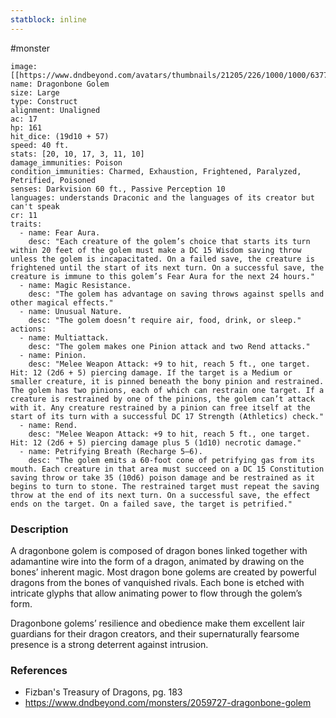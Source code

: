 ```yaml
---
statblock: inline
---
```

 #monster 

```statblock
image: [[https://www.dndbeyond.com/avatars/thumbnails/21205/226/1000/1000/637707682451137391.jpeg]]
name: Dragonbone Golem
size: Large
type: Construct
alignment: Unaligned
ac: 17
hp: 161
hit_dice: (19d10 + 57)
speed: 40 ft.
stats: [20, 10, 17, 3, 11, 10]
damage_immunities: Poison
condition_immunities: Charmed, Exhaustion, Frightened, Paralyzed, Petrified, Poisoned
senses: Darkvision 60 ft., Passive Perception 10
languages: understands Draconic and the languages of its creator but can't speak
cr: 11
traits:
  - name: Fear Aura.
    desc: "Each creature of the golem’s choice that starts its turn within 20 feet of the golem must make a DC 15 Wisdom saving throw unless the golem is incapacitated. On a failed save, the creature is frightened until the start of its next turn. On a successful save, the creature is immune to this golem’s Fear Aura for the next 24 hours."
  - name: Magic Resistance.
    desc: "The golem has advantage on saving throws against spells and other magical effects."
  - name: Unusual Nature.
    desc: "The golem doesn’t require air, food, drink, or sleep."
actions:
  - name: Multiattack.
    desc: "The golem makes one Pinion attack and two Rend attacks."
  - name: Pinion.
    desc: "Melee Weapon Attack: +9 to hit, reach 5 ft., one target. Hit: 12 (2d6 + 5) piercing damage. If the target is a Medium or smaller creature, it is pinned beneath the bony pinion and restrained. The golem has two pinions, each of which can restrain one target. If a creature is restrained by one of the pinions, the golem can’t attack with it. Any creature restrained by a pinion can free itself at the start of its turn with a successful DC 17 Strength (Athletics) check."
  - name: Rend.
    desc: "Melee Weapon Attack: +9 to hit, reach 5 ft., one target. Hit: 12 (2d6 + 5) piercing damage plus 5 (1d10) necrotic damage."
  - name: Petrifying Breath (Recharge 5–6).
    desc: "The golem emits a 60-foot cone of petrifying gas from its mouth. Each creature in that area must succeed on a DC 15 Constitution saving throw or take 35 (10d6) poison damage and be restrained as it begins to turn to stone. The restrained target must repeat the saving throw at the end of its next turn. On a successful save, the effect ends on the target. On a failed save, the target is petrified."
```

### Description

A dragonbone golem is composed of dragon bones linked together with adamantine wire into the form of a dragon, animated by drawing on the bones’ inherent magic. Most dragon bone golems are created by powerful dragons from the bones of vanquished rivals. Each bone is etched with intricate glyphs that allow animating power to flow through the golem’s form.

Dragonbone golems’ resilience and obedience make them excellent lair guardians for their dragon creators, and their supernaturally fearsome presence is a strong deterrent against intrusion.

### References

* Fizban's Treasury of Dragons, pg. 183
* https://www.dndbeyond.com/monsters/2059727-dragonbone-golem
